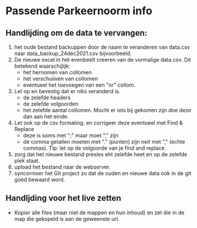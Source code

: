 # Passende Parkeernoorm info

## Handlijding om de data te vervangen:
1. het oude bestand backuppen door de naam te veranderen van data.csv naar data_backup_24dec2021.csv bijvoorbeeld.
2. De nieuwe excel in het evenbeelt creeren van de vormalige data.csv. Dit betekend waarschijlijk:
    - het hernomen van collomen
    - het verschuiiven van collomen
    - eventueel het toevoegen van een "nr" collom.
3. Let op en bevestig dat er niks veranderd is.
    - de zelefde headers
    - de zelefde volgoorden
    - het zelefde aantal collomen. Mocht er iets bij gekomen zijn doe deze dan aan het einde.
4. Let ook op de csv formating. en corrigeer deze eventueel met Find & Replace
    - deze is soms met ";" maar moet "," zijn
    - de comma getallen moeten met "." (punten) zijn neit met "," (echte commas). Tip: let op de volgoorde van je find and replace.
5. zorg dat het nieuwe bestand presies eht zelefde heet en op de zelefde plek staat.
6. upload het bestand naar de webserver.
7. syncorniser het Git project zo dat de ouden en nieuwe data ook in de git goed bewaard word.

## Handljding voor het live zetten
- Kopier alle files (maar niet de mappen en hun inhoud) en zet die in de map die gekopeld is aan de geweenste url.